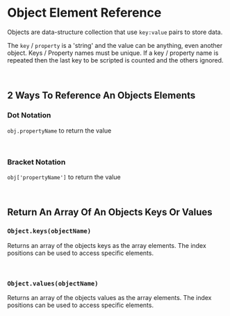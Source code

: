 # Object Element Reference

Objects are data-structure collection that use `key:value` pairs to store data.

The `key` / `property` is a 'string' and the value can be anything, even another object. Keys / Property names must be unique. If a key / property name is repeated then the last key to be scripted is counted and the others ignored.

<br>

## 2 Ways To Reference An Objects Elements

### Dot Notation

`obj.propertyName` to return the value

<br>

### Bracket Notation

`obj['propertyName']` to return the value

<br>

## Return An Array Of An Objects Keys Or Values

### `Object.keys(objectName)`

Returns an array of the objects keys as the array elements. The index positions can be used to access specific elements.

<br>

### `Object.values(objectName)`

Returns an array of the objects values as the array elements. The index positions can be used to access specific elements.
